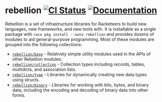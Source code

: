 # rebellion [![CI Status][ci-status-badge]][ci-status] [![Documentation][docs-badge]][docs]

Rebellion is a set of infrastructure libraries for Racketeers to build new languages, new frameworks, and new tools with. It is installable as a single package with `raco pkg install --auto rebellion` and provides dozens of modules to aid general-purpose programming. Most of these modules are grouped into the following collections:

- [`rebellion/base`][rebellion-base] - Relatively simple utility modules used in the APIs of other Rebellion modules.
- [`rebellion/collection`][rebellion-collection] - Collection types including records, tables, multidicts, and association lists.
- [`rebellion/type`][rebellion-type] - Libraries for dynamically creating new data types using structs.
- [`rebellion/binary`][rebellion-binary] - Libraries for working with bits, bytes, and binary data, including the encoding and decoding of binary data into other forms.

[ci-status]: https://github.com/jackfirth/rebellion/actions
[ci-status-badge]: https://github.com/jackfirth/rebellion/workflows/CI/badge.svg
[docs]: http://docs.racket-lang.org/rebellion/index.html
[docs-badge]: https://img.shields.io/badge/docs-published-blue.svg
[rebellion-base]: https://docs.racket-lang.org/rebellion/Base_Libraries.html
[rebellion-binary]: https://docs.racket-lang.org/rebellion/Binary_Data.html
[rebellion-collection]: https://docs.racket-lang.org/rebellion/Collections.html
[rebellion-type]: https://docs.racket-lang.org/rebellion/Data_Types.html

